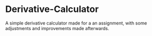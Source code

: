 # Derivative-Calculator
A simple derivative calculator made for a an assignment, with some adjustments and improvements made afterwards.
